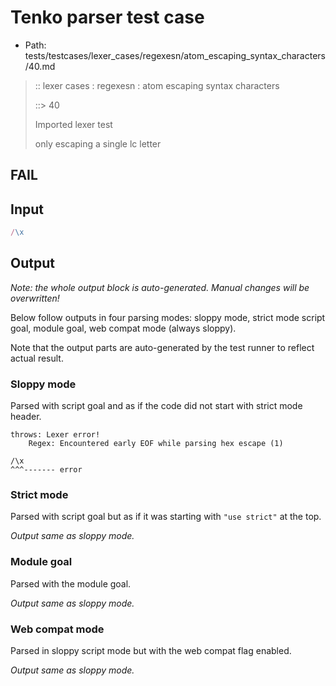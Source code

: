 # Tenko parser test case

- Path: tests/testcases/lexer_cases/regexesn/atom_escaping_syntax_characters/40.md

> :: lexer cases : regexesn : atom escaping syntax characters
>
> ::> 40
>
> Imported lexer test
>
> only escaping a single lc letter

## FAIL

## Input

`````js
/\x
`````

## Output

_Note: the whole output block is auto-generated. Manual changes will be overwritten!_

Below follow outputs in four parsing modes: sloppy mode, strict mode script goal, module goal, web compat mode (always sloppy).

Note that the output parts are auto-generated by the test runner to reflect actual result.

### Sloppy mode

Parsed with script goal and as if the code did not start with strict mode header.

`````
throws: Lexer error!
    Regex: Encountered early EOF while parsing hex escape (1)

/\x
^^^------- error
`````

### Strict mode

Parsed with script goal but as if it was starting with `"use strict"` at the top.

_Output same as sloppy mode._

### Module goal

Parsed with the module goal.

_Output same as sloppy mode._

### Web compat mode

Parsed in sloppy script mode but with the web compat flag enabled.

_Output same as sloppy mode._

